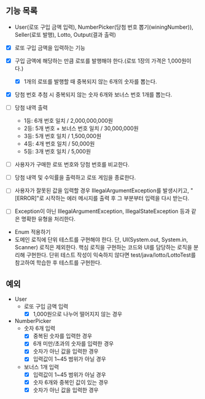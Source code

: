 ## 기능 목록
- User(로또 구입 금액 입력), NumberPicker(당첨 번호 뽑기(winingNumber)), Seller(로또 발행), Lotto,  Output(결과 출력)
- [x] 로또 구입 금액을 입력하는 기능
- [x] 구입 금액에 해당하는 만큼 로또를 발행해야 한다.(로또 1장의 가격은 1,000원이다.)
  - [x] 1개의 로또를 발행할 때 중복되지 않는 6개의 숫자를 뽑는다.
- [x] 당첨 번호 추첨 시 중복되지 않는 숫자 6개와 보너스 번호 1개를 뽑는다.
- [ ] 당첨 내역 출력
  - 1등: 6개 번호 일치 / 2,000,000,000원
  - 2등: 5개 번호 + 보너스 번호 일치 / 30,000,000원
  - 3등: 5개 번호 일치 / 1,500,000원
  - 4등: 4개 번호 일치 / 50,000원
  - 5등: 3개 번호 일치 / 5,000원
- [ ] 사용자가 구매한 로또 번호와 당첨 번호를 비교한다.
- [ ] 당첨 내역 및 수익률을 출력하고 로또 게임을 종료한다.
- [ ] 사용자가 잘못된 값을 입력할 경우 IllegalArgumentException를 발생시키고, "[ERROR]"로 시작하는 에러 메시지를 출력 후 그 부분부터 입력을 다시 받는다.
- [ ] Exception이 아닌 IllegalArgumentException, IllegalStateException 등과 같은 명확한 유형을 처리한다.


- Enum 적용하기
- 도메인 로직에 단위 테스트를 구현해야 한다. 단, UI(System.out, System.in, Scanner) 로직은 제외한다.
  핵심 로직을 구현하는 코드와 UI를 담당하는 로직을 분리해 구현한다.
  단위 테스트 작성이 익숙하지 않다면 test/java/lotto/LottoTest를 참고하여 학습한 후 테스트를 구현한다.

## 예외
- User
  - 로또 구입 금액 입력
    - [x] 1,000원으로 나누어 떨어지지 않는 경우
- NumberPicker
  - 숫자 6개 입력
    - [x] 중복된 숫자를 입력한 경우
    - [x] 6개 미만/초과의 숫자를 입력한 경우
    - [x] 숫자가 아닌 값을 입력한 경우
    - [x] 입력값이 1~45 범위가 아닐 경우
  - 보너스 1개 입력
    - [x] 입력값이 1~45 범위가 아닐 경우
    - [x] 숫자 6개와 중복인 값이 있는 경우
    - [x] 숫자가 아닌 값을 입력한 경우